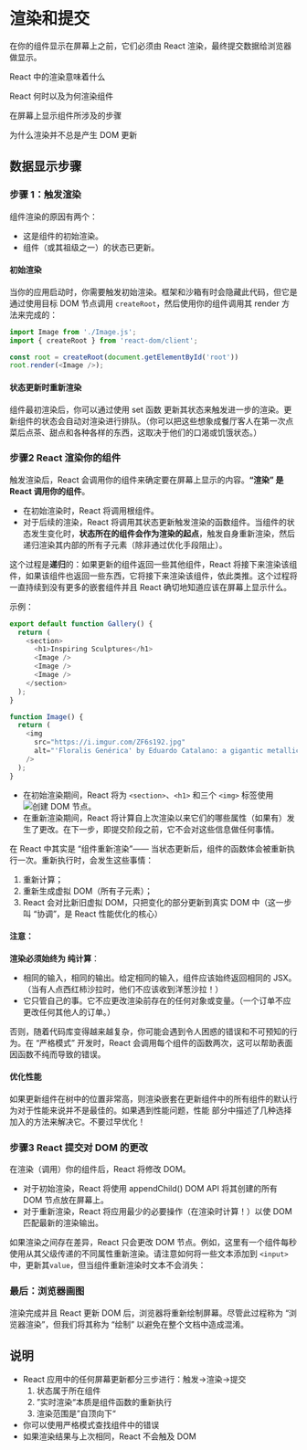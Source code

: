 # 渲染和提交

在你的组件显示在屏幕上之前，它们必须由 React 渲染，最终提交数据给浏览器做显示。

React 中的渲染意味着什么

React 何时以及为何渲染组件

在屏幕上显示组件所涉及的步骤

为什么渲染并不总是产生 DOM 更新

## 数据显示步骤

### 步骤 1：触发渲染

组件渲染的原因有两个：

- 这是组件的初始渲染。
- 组件（或其祖级之一）的状态已更新。

#### 初始渲染

当你的应用启动时，你需要触发初始渲染。框架和沙箱有时会隐藏此代码，但它是通过使用目标 DOM 节点调用 `createRoot`，然后使用你的组件调用其 render 方法来完成的：

```js
import Image from './Image.js';
import { createRoot } from 'react-dom/client';

const root = createRoot(document.getElementById('root'))
root.render(<Image />);
```

#### 状态更新时重新渲染

组件最初渲染后，你可以通过使用 set 函数 更新其状态来触发进一步的渲染。更新组件的状态会自动对渲染进行排队。（你可以把这些想象成餐厅客人在第一次点菜后点茶、甜点和各种各样的东西，这取决于他们的口渴或饥饿状态。）

### 步骤2 React 渲染你的组件

触发渲染后，React 会调用你的组件来确定要在屏幕上显示的内容。**“渲染” 是 React 调用你的组件**。

- 在初始渲染时，React 将调用根组件。
- 对于后续的渲染，React 将调用其状态更新触发渲染的函数组件。当组件的状态发生变化时，**状态所在的组件会作为渲染的起点**，触发自身重新渲染，然后递归渲染其内部的所有子元素（除非通过优化手段阻止）。

这个过程是**递归**的：如果更新的组件返回一些其他组件，React 将接下来渲染该组件，如果该组件也返回一些东西，它将接下来渲染该组件，依此类推。这个过程将一直持续到没有更多的嵌套组件并且 React 确切地知道应该在屏幕上显示什么。

示例：

```js
export default function Gallery() {
  return (
    <section>
      <h1>Inspiring Sculptures</h1>
      <Image />
      <Image />
      <Image />
    </section>
  );
}

function Image() {
  return (
    <img
      src="https://i.imgur.com/ZF6s192.jpg"
      alt="'Floralis Genérica' by Eduardo Catalano: a gigantic metallic flower sculpture with reflective petals"
    />
  );
}
```

- 在初始渲染期间，React 将为 `<section>`、`<h1>` 和三个 `<img>` 标签使用 ![创建 DOM 节点](https://web.nodejs.cn/docs/Web/API/Document/createElement)。
- 在重新渲染期间，React 将计算自上次渲染以来它们的哪些属性（如果有）发生了更改。在下一步，即提交阶段之前，它不会对这些信息做任何事情。

在 React 中其实是 “组件重新渲染”—— 当状态更新后，组件的函数体会被重新执行一次。重新执行时，会发生这些事情：

1. 重新计算；
2. 重新生成虚拟 DOM（所有子元素）；
3. React 会对比新旧虚拟 DOM，只把变化的部分更新到真实 DOM 中（这一步叫 “协调”，是 React 性能优化的核心）

#### 注意：

**渲染必须始终为 纯计算**：

- 相同的输入，相同的输出。给定相同的输入，组件应该始终返回相同的 JSX。（当有人点西红柿沙拉时，他们不应该收到洋葱沙拉！）
- 它只管自己的事。它不应更改渲染前存在的任何对象或变量。（一个订单不应更改任何其他人的订单。）

否则，随着代码库变得越来越复杂，你可能会遇到令人困惑的错误和不可预知的行为。在 “严格模式” 开发时，React 会调用每个组件的函数两次，这可以帮助表面因函数不纯而导致的错误。

#### 优化性能

如果更新组件在树中的位置非常高，则渲染嵌套在更新组件中的所有组件的默认行为对于性能来说并不是最佳的。如果遇到性能问题，性能 部分中描述了几种选择加入的方法来解决它。不要过早优化！

### 步骤3 React 提交对 DOM 的更改

在渲染（调用）你的组件后，React 将修改 DOM。

- 对于初始渲染，React 将使用 appendChild() DOM API 将其创建的所有 DOM 节点放在屏幕上。
- 对于重新渲染，React 将应用最少的必要操作（在渲染时计算！）以使 DOM 匹配最新的渲染输出。

如果渲染之间存在差异，React 只会更改 DOM 节点。例如，这里有一个组件每秒使用从其父级传递的不同属性重新渲染。请注意如何将一些文本添加到 `<input>` 中，更新其`value`，但当组件重新渲染时文本不会消失：

### 最后：浏览器画图

渲染完成并且 React 更新 DOM 后，浏览器将重新绘制屏幕。尽管此过程称为 “浏览器渲染”，但我们将其称为 “绘制” 以避免在整个文档中造成混淆。

## 说明

- React 应用中的任何屏幕更新都分三步进行：触发->渲染->提交
    1. 状态属于所在组件
    2. ”实时渲染“本质是组件函数的重新执行
    3. 渲染范围是”自顶向下“
- 你可以使用严格模式查找组件中的错误
- 如果渲染结果与上次相同，React 不会触及 DOM
